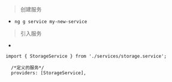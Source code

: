 > 创建服务

- `ng g service my-new-service`

> 引入服务
- 
```
import { StorageService } from './services/storage.service';

  /*定义的服务*/
  providers: [StorageService],
```
